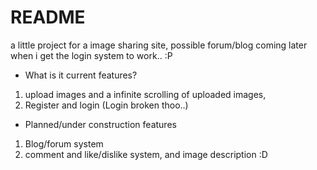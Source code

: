 # README #

a little project for a image sharing site, possible forum/blog coming later when i get the login system to work.. :P

* What is it current features? 
1.  upload images and a infinite scrolling of uploaded images,
1.  Register and login (Login broken thoo..)
* Planned/under construction features
1. Blog/forum system
1. comment and like/dislike system, and image description :D